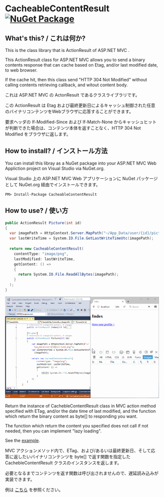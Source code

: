 CacheableContentResult [![NuGet Package](https://img.shields.io/nuget/v/CacheableContentResult.svg)](https://www.nuget.org/packages/CacheableContentResult/)
======================

## What's this? / これは何か?

This is the class library that is ActionResult of ASP.NET MVC .

This ActionResult class for ASP.NET MVC allows you to send a binary contents response that can cache based on Etag, and/or last modified date, to web browser. 

If the cache hit, then this class send "HTTP 304 Not Modified" without calling contents retrieving callback, and witout content body.

これは ASP.NET MVC の ActonResult であるクラスライブラリです。

この ActionResult は Etag および最終更新日によるキャッシュ制御された任意のバイナリコンテンツをWebブラウザに応答することができます。

要求ヘッダの If-Modified-Since および If-Match-None からキャッシュヒットが判断できた場合は、コンテンツ本体を返すことなく、HTTP 304 Not Modified をブラウザに返します。

## How to install? / インストール方法

You can install this libray as a NuGet package into your ASP.NET MVC Web Appliction project on Visual Studio via NuGet.org.

Visual Studio 上の ASP.NET MVC Web アプリケーションに NuGet パッケージとして NuGet.org 経由でインストールできます。

```
PM> Install-Package CacheableContentResult
```

## How to use? / 使い方

```csharp
public ActionResult Picture(int id)
{
  var imagePath = HttpContext.Server.MapPath("~/App_Data/user/{id}/picture.png");
  var lastWriteTime = System.IO.File.GetLastWriteTimeUtc(imagePath);

  return new CacheableContentResult(
    contentType: "image/png",
    lastModified: lastWriteTime,
    getContent: () =>
    {
      return System.IO.File.ReadAllBytes(imagePath);
    }
  );
}
```

![movie](./.asset/movie001.gif)

Return the instance of CachebleContentResult class in MVC action method specified with ETag, and/or the date time of last modified, and the function which return the binary content as byte[] to responding you want.

The function which return the content you specified does not call if not needed, then you can implement "lazy loading".

See the [example](https://github.com/jsakamoto/CacheableContentResult/blob/master/SampleSite/Controllers/HomeController.cs#L18).

MVC アクションメソッド内で、ETag、および/あるいは最終更新日、そして応答に返したいバイナリコンテンツを byte[] で返す関数を指定した CachebleContentResult クラスのインスタンスを返します。

必要となるまでコンテンツを返す関数は呼び出されませんので、遅延読み込みが実装できます。

例は [こちら](https://github.com/jsakamoto/CacheableContentResult/blob/master/SampleSite/Controllers/HomeController.cs#L18) を参照ください。















